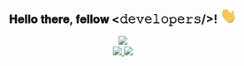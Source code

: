 <div align="center">
  <h2> 𝐇𝐞𝐥𝐥𝐨 𝐭𝐡𝐞𝐫𝐞, 𝐟𝐞𝐥𝐥𝐨𝐰 <𝚍𝚎𝚟𝚎𝚕𝚘𝚙𝚎𝚛𝚜/>! <img src="https://github.com/ABSphreak/ABSphreak/blob/master/gifs/Hi.gif" width="30px"></h2>
</div>

<div align="center">
  <img src="https://scontent.fhph1-2.fna.fbcdn.net/v/t39.1997-6/cp0/s110x80/70096517_494807081086459_5915572539702116352_n.png?_nc_cat=1&ccb=3&_nc_sid=ac3552&_nc_ohc=Le7k0FjdonUAX-7enCN&_nc_ht=scontent.fhph1-2.fna&_nc_tp=30&oh=5e6ead81545d9976a13fde449ba39ef1&oe=60642C1D"/>
</div>

<div align="center">
  <a href="https://github.com/AVS1508">
    <img height="180em" src="https://github-readme-stats.vercel.app/api?username=damhung0113&show_icons=true&hide_title=true&theme=dark"/>
    <img height="180em" src="https://github-readme-stats-eight-theta.vercel.app/api/top-langs/?username=damhung0113&layout=compact&langs_count=8&theme=dark"/>
  </a>
</div>
